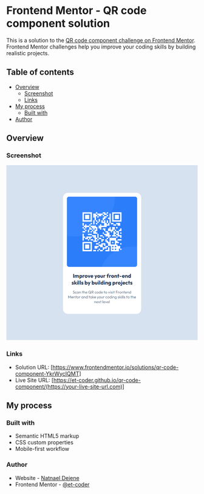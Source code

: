 # Frontend Mentor - QR code component solution

This is a solution to the [QR code component challenge on Frontend Mentor](https://www.frontendmentor.io/challenges/qr-code-component-iux_sIO_H). Frontend Mentor challenges help you improve your coding skills by building realistic projects. 

## Table of contents

- [Overview](#overview)
  - [Screenshot](#screenshot)
  - [Links](#links)
- [My process](#my-process)
  - [Built with](#built-with)
- [Author](#author)

## Overview

### Screenshot

![](./images/Screenshot.png)

### Links

- Solution URL: [https://www.frontendmentor.io/solutions/qr-code-component-YkrWycIQMT]
- Live Site URL: [https://et-coder.github.io/qr-code-component/(https://your-live-site-url.com)]

## My process

### Built with

- Semantic HTML5 markup
- CSS custom properties
- Mobile-first workflow

### Author

- Website - [Natnael Dejene](https://github.com/et-coder)
- Frontend Mentor - [@et-coder](https://www.frontendmentor.io/profile/et-coder)

